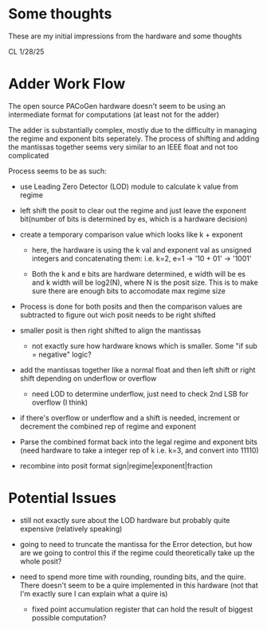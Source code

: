 # Some thoughts
These are my initial impressions from the hardware and some thoughts 

CL 1/28/25

# Adder Work Flow

The open source PACoGen hardware doesn't seem to be using an intermediate format for computations (at least not for the adder)

The adder is substantially complex, mostly due to the difficulty in managing the regime and exponent bits seperately. The process of shifting and adding the mantissas together seems very similar to an IEEE float and not too complicated

Process seems to be as such:

* use Leading Zero Detector (LOD) module to calculate k value from regime

* left shift the posit to clear out the regime and just leave the exponent bit(number of bits is determined by es, which is a hardware decision)

* create a temporary comparison value which looks like k + exponent
    * here, the hardware is using the k val and exponent val as unsigned integers and concatenating them: i.e. k=2, e=1 -> '10 + 01' -> '1001' 

    * Both the k and e bits are hardware determined, e width will be es and k width will be log2(N), where N is the posit size. This is to make sure there are enough bits to accomodate max regime size
  

* Process is done for both posits and then the comparison values are subtracted to figure out wich posit needs to be right shifted

* smaller posit is then right shifted to align the mantissas
    * not exactly sure how hardware knows which is smaller. Some "if sub = negative" logic?

* add the mantissas together like a normal float and then left shift or right shift depending on underflow or overflow
    * need LOD to determine underflow, just need to check 2nd LSB for overflow (I think)

* if there's overflow or underflow and a shift is needed, increment or decrement the combined rep of regime and exponent

* Parse the combined format back into the legal regime and exponent bits (need hardware to take a integer rep of k i.e. k=3, and convert into 11110)

* recombine into posit format sign|regime|exponent|fraction

# Potential Issues 

* still not exactly sure about the LOD hardware but probably quite expensive (relatively speaking)

* going to need to truncate the mantissa for the Error detection, but how are we going to control this if the regime could theoretically take up the whole posit?

* need to spend more time with rounding, rounding bits, and the quire. There doesn't seem to be a quire implemented in this hardware (not that I'm exactly sure I can explain what a quire is)
    * fixed point accumulation register that can hold the result of biggest possible computation? 
